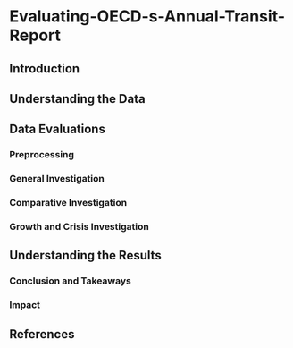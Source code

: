 # Evaluating-OECD-s-Annual-Transit-Report

## Introduction

## Understanding the Data

## Data Evaluations

### Preprocessing

### General Investigation

### Comparative Investigation

### Growth and Crisis Investigation

## Understanding the Results

### Conclusion and Takeaways

### Impact

## References
